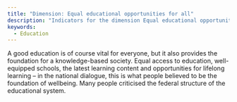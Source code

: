 ```yaml
---
title: "Dimension: Equal educational opportunities for all"
description: "Indicators for the dimension Equal educational opportunities for all"
keywords:
  - Education
---
```


A good education is of course vital for everyone, but it also provides the foundation for a knowledge-based society. Equal access to education, well-equipped schools, the latest learning content and opportunities for lifelong learning – in the national dialogue, this is what people believed to be the foundation of wellbeing. Many people criticised the federal structure of the educational system.
